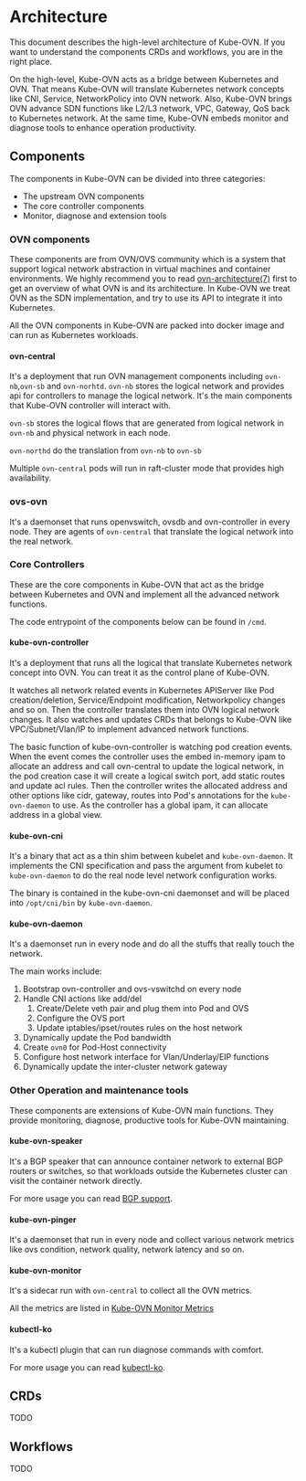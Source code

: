 # Architecture

This document describes the high-level architecture of Kube-OVN. 
If you want to understand the components CRDs and workflows, you are in the right place.

On the high-level, Kube-OVN acts as a bridge between Kubernetes and OVN. 
That means Kube-OVN will translate Kubernetes network concepts like CNI, Service, NetworkPolicy into OVN network. 
Also, Kube-OVN brings OVN advance SDN functions like L2/L3 network, VPC, Gateway, QoS back to Kubernetes network.
At the same time, Kube-OVN embeds monitor and diagnose tools to enhance operation productivity.

## Components 

The components in Kube-OVN can be divided into three categories:
* The upstream OVN components
* The core controller components
* Monitor, diagnose and extension tools

### OVN components

These components are from OVN/OVS community which is a system that support logical network abstraction in virtual machines and container environments.
We highly recommend you to read [ovn-architecture(7)](https://www.mankier.com/7/ovn-architecture) first to get an overview of what OVN is and its architecture. 
In Kube-OVN we treat OVN as the SDN implementation, and try to use its API to integrate it into Kubernetes.

All the OVN components in Kube-OVN are packed into docker image and can run as Kubernetes workloads.

#### ovn-central

It's a deployment that run OVN management components including `ovn-nb`,`ovn-sb` and `ovn-norhtd`.
`ovn-nb` stores the logical network and provides api for controllers to manage the logical network. 
It's the main components that Kube-OVN controller will interact with. 

`ovn-sb` stores the logical flows that are generated from logical network in `ovn-nb` and physical network in each node.

`ovn-northd` do the translation from `ovn-nb` to `ovn-sb`

Multiple `ovn-central` pods will run in raft-cluster mode that provides high availability.

### ovs-ovn

It's a daemonset that runs openvswitch, ovsdb and ovn-controller in every node.
They are agents of `ovn-central` that translate the logical network into the real network.

### Core Controllers

These are the core components in Kube-OVN that act as the bridge between Kubernetes and OVN and implement all the advanced network functions.

The code entrypoint of the components below can be found in `/cmd`.

#### kube-ovn-controller
It's a deployment that runs all the logical that translate Kubernetes network concept into OVN. 
You can treat it as the control plane of Kube-OVN.

It watches all network related events in Kubernetes APIServer like Pod creation/deletion, Service/Endpoint modification, Networkpolicy changes and so on.
Then the controller translates them into OVN logical network changes. 
It also watches and updates CRDs that belongs to Kube-OVN like VPC/Subnet/Vlan/IP to implement advanced network functions.

The basic function of kube-ovn-controller is watching pod creation events.
When the event comes the controller uses the embed in-memory ipam to allocate an address and call ovn-central to update the logical network, 
in the pod creation case it will create a logical switch port, add static routes and update acl rules.
Then the controller writes the allocated address and other options like cidr, gateway, routes into Pod's annotations for the `kube-ovn-daemon` to use. 
As the controller has a global ipam, it can allocate address in a global view.

#### kube-ovn-cni
It's a binary that act as a thin shim between kubelet and `kube-ovn-daemon`. 
It implements the CNI specification and pass the argument from kubelet to `kube-ovn-daemon` to do the real node level network configuration works.

The binary is contained in the kube-ovn-cni daemonset and will be placed into `/opt/cni/bin` by `kube-ovn-daemon`.

#### kube-ovn-daemon
It's a daemonset run in every node and do all the stuffs that really touch the network.

The main works include:
1. Bootstrap ovn-controller and ovs-vswitchd on every node
2. Handle CNI actions like add/del
    1. Create/Delete veth pair and plug them into Pod and OVS
    2. Configure the OVS port
    3. Update iptables/ipset/routes rules on the host network
3. Dynamically update the Pod bandwidth
4. Create `ovn0` for Pod-Host connectivity
5. Configure host network interface for Vlan/Underlay/EIP functions
6. Dynamically update the inter-cluster network gateway

### Other Operation and maintenance tools

These components are extensions of Kube-OVN main functions. 
They provide monitoring, diagnose, productive tools for Kube-OVN maintaining.

#### kube-ovn-speaker
It's a BGP speaker that can announce container network to external BGP routers or switches, so that workloads outside the Kubernetes cluster can visit the container network directly.

For more usage you can read [BGP support](docs/bgp.md).

#### kube-ovn-pinger
It's a daemonset that run in every node and collect various network metrics like ovs condition, network quality, network latency and so on.

#### kube-ovn-monitor
It's a sidecar run with `ovn-central` to collect all the OVN metrics.

All the metrics are listed in [Kube-OVN Monitor Metrics](docs/ovn-ovs-monitor.md)

#### kubectl-ko
It's a kubectl plugin that can run diagnose commands with comfort.

For more usage you can read [kubectl-ko](docs/kubectl-plugin.md).

## CRDs
TODO

## Workflows
TODO
